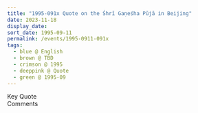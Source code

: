 ```yaml
---
title: "1995-091x Quote on the Śhrī Gaṇeśha Pūjā in Beijing"
date: 2023-11-18
display_date: 
sort_date: 1995-09-11
permalink: /events/1995-0911-091x
tags:
  - blue @ English
  - brown @ TBD
  - crimson @ 1995
  - deeppink @ Quote
  - green @ 1995-09
---
```


<wave-list>
  <list-title color="green" width="75">Key Quote</list-title>
  <list-item color="BlanchedAlmond"  width="200"></list-item>
  <list-item color="Lavender"></list-item>
  <list-item color="BlanchedAlmond"></list-item>
</wave-list>

<br>

<wave-list>
  <list-title color="green" width="75">Comments</list-title>
  <list-item color="BlanchedAlmond"  width="200"></list-item>
  <list-item color="Lavender"></list-item>
  <list-item color="BlanchedAlmond"></list-item>
</wave-list>